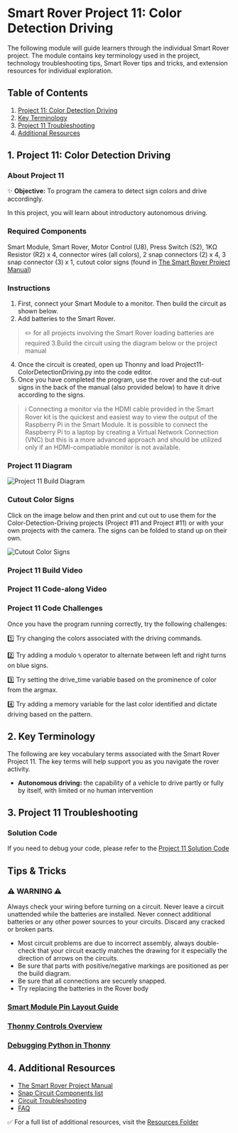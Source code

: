 # Smart Rover Project 11: Color Detection Driving
The following module will guide learners through the individual Smart Rover project. The module contains key terminology used in the project, technology troubleshooting tips, Smart Rover tips and tricks, and extension resources for individual exploration.

## Table of Contents
1. [Project 11: Color Detection Driving](#1-Project-11-Color-Detection-Driving)
2. [Key Terminology](#2-Key-Terminology)
3. [Project 11 Troubleshooting](#3-Project-11-Troubleshooting)
4. [Additional Resources](#4-Additional-Resources)

## 1. Project 11: Color Detection Driving
### About Project 11
:sparkles: **Objective:** To program the camera to detect sign colors and drive accordingly.

In this project, you will learn about introductory autonomous driving.

### Required Components
Smart Module, Smart Rover, Motor Control (U8), Press Switch (S2), 1KΩ Resistor (R2) x 4, connector wires (all colors), 2 snap connectors (2) x 4, 3 snap connector (3) x 1, cutout color signs (found in [The Smart Rover Project Manual](../Resources/Smart-Rover-Manual.pdf))

### Instructions
1. First, connect your Smart Module to a monitor. Then build the circuit as shown below.
2. Add batteries to the Smart Rover.
> :pencil2: for all projects involving the Smart Rover loading batteries are required
3.Build the circuit using the diagram below or the project manual
4. Once the circuit is created, open up Thonny and load Project11-ColorDetectionDriving.py into the code editor. 
5. Once you have completed the program, use the rover and the cut-out signs in the back of the manual (also provided below) to have it drive according to the signs.

> :information_source: Connecting a monitor via the HDMI cable provided in the Smart Rover kit is the quickest and easiest way to view the output of the Raspberry Pi in the Smart Module. It is possible to connect the Raspberry Pi to a laptop by creating a Virtual Network Connection (VNC) but this is a more advanced approach and should be utilized only if an HDMI-compatiable monitor is not available.

### Project 11 Diagram
![Project 11 Build Diagram](https://articulateusercontent.com/rise/courses/WVKxIldX45myjE-ViohObRgIWdFPgG51/DCc3EAHepQy0GKak.jpg)

### Cutout Color Signs
Click on the image below and then print and cut out to use them for the Color-Detection-Driving projects (Project #11 and Project #11) or with your own projects with the camera. The signs can be folded to stand up on their own.

![Cutout Color Signs](https://articulateusercontent.com/rise/courses/j5EbK7AaGYjxxWnCNjqkzlA749c83LVA/qfINESsSv92lN8qP.jpg)

### Project 11 Build Video
### Project 11 Code-along Video

### Project 11 Code Challenges
Once you have the program running correctly, try the following challenges:

:one: Try changing the colors associated with the driving commands.

:two: Try adding a modulo `%` operator to alternate between left and right turns on blue signs.

:three: Try setting the drive_time variable based on the prominence of color from the argmax. 

:four: Try adding a memory variable for the last color identified and dictate driving based on the pattern.

## 2. Key Terminology
The following are key vocabulary terms associated with the Smart Rover Project 11.  The key terms will help support you as you navigate the rover activity. 
- **Autonomous driving:** the capability of a vehicle to drive partly or fully by itself, with limited or no human intervention

## 3. Project 11 Troubleshooting

### Solution Code
If you need to debug your code, please refer to the [Project 11 Solution Code](../Resources/Solutions/Project11_ColorDetectionDriving_Solution.py)

## Tips & Tricks
### :warning: **WARNING** :warning: 
Always check your wiring before turning on a circuit. Never leave a circuit unattended while the batteries are installed. Never connect additional batteries or any other power sources to your circuits. Discard any cracked or broken parts.
- Most circuit problems are due to incorrect assembly, always double-check that your circuit exactly matches the drawing for it especially the direction of arrows on the circuits. 
- Be sure that parts with positive/negative markings are positioned as per the build diagram.
- Be sure that all connections are securely snapped.
- Try replacing the batteries in the Rover body

### [Smart Module Pin Layout Guide](../Resources/smart-module-pinout.jpg)
### [Thonny Controls Overview](../Resources/introduction-to-raspberry-pi.pdf)
### [Debugging Python in Thonny](../Resources/introduction-to-raspberry-pi.pdf)

## 4. Additional Resources
- [The Smart Rover Project Manual](../Resources/Smart-Rover-Manual.pdf)
- [Snap Circuit Components list](../Resources/snap-circuit-components.pdf)
- [Circuit Troubleshooting](../Resources/introduction-to-electricity.pdf)
- [FAQ]()

✅ For a full list of additional resources, visit the [Resources Folder](../Resources/README.md)
